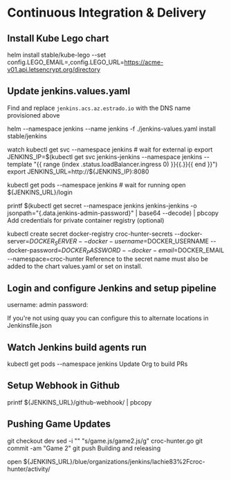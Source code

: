 # Continuous Integration & Delivery

## Install Kube Lego chart

helm install stable/kube-lego --set config.LEGO_EMAIL=<valid-email>,config.LEGO_URL=https://acme-v01.api.letsencrypt.org/directory

## Update jenkins.values.yaml

Find and replace `jenkins.acs.az.estrado.io` with the DNS name provisioned above

helm --namespace jenkins --name jenkins -f ./jenkins-values.yaml install stable/jenkins

watch kubectl get svc --namespace jenkins # wait for external ip
export JENKINS_IP=$(kubectl get svc jenkins-jenkins --namespace jenkins --template "{{ range (index .status.loadBalancer.ingress 0) }}{{.}}{{ end }}")
export JENKINS_URL=http://${JENKINS_IP}:8080

kubectl get pods --namespace jenkins # wait for running
open ${JENKINS_URL}/login

printf $(kubectl get secret --namespace jenkins jenkins-jenkins -o jsonpath="{.data.jenkins-admin-password}" | base64 --decode) | pbcopy
Add credentials for private container registry (optional)

kubectl create secret docker-registry croc-hunter-secrets --docker-server=$DOCKER_SERVER --docker-username=$DOCKER_USERNAME --docker-password=$DOCKER_PASSWORD --docker-email=$DOCKER_EMAIL --namespace=croc-hunter
Reference to the secret name must also be added to the chart values.yaml or set on install.

## Login and configure Jenkins and setup pipeline

username: admin
password: <paste>

If you're not using quay you can configure this to alternate locations in Jenkinsfile.json

## Watch Jenkins build agents run

kubectl get pods --namespace jenkins
Update Org to build PRs


## Setup Webhook in Github

printf ${JENKINS_URL}/github-webhook/ | pbcopy


## Pushing Game Updates

git checkout dev
sed -i "" "s/game\.js/game2\.js/g" croc-hunter.go
git commit -am "Game 2"
git push
Building and releasing

open ${JENKINS_URL}/blue/organizations/jenkins/lachie83%2Fcroc-hunter/activity/

